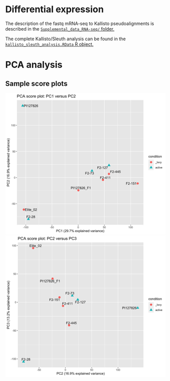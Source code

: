 # Differential expression


The description of the fastq mRNA-seq to Kallisto pseudoalignments is described in the [`Supplemental_data_RNA-seq/` folder.](../Supplemental_data_RNA-seq/)  

The complete Kallisto/Sleuth analysis can be found in the [`kallisto_sleuth_analysis.RData` R object.](./kallisto_sleuth_analysis.RData)

# PCA analysis

## Sample score plots

<img src="./PCA_pc1_vs_pc2.png" alt="PC1 vs PC2" width="600px">

<img src="./PCA_pc2_vs_pc3.png" alt="PC1 vs PC2" width="600px">

